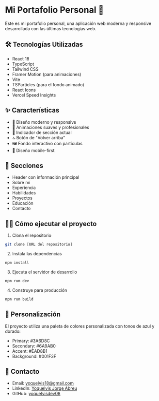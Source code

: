 # Mi Portafolio Personal 🚀

Este es mi portafolio personal, una aplicación web moderna y responsive desarrollada con las últimas tecnologías web.

## 🛠️ Tecnologías Utilizadas

- React 18
- TypeScript
- Tailwind CSS
- Framer Motion (para animaciones)
- Vite
- TSParticles (para el fondo animado)
- React Icons
- Vercel Speed Insights

## ✨ Características

- 🎨 Diseño moderno y responsive
- 💫 Animaciones suaves y profesionales
- 🎯 Indicador de sección actual
- 🔝 Botón de "Volver arriba"
- 🖼️ Fondo interactivo con partículas
- 📱 Diseño mobile-first

## 🚀 Secciones

- Header con información principal
- Sobre mí
- Experiencia
- Habilidades
- Proyectos
- Educación
- Contacto

## 🏃‍♂️ Cómo ejecutar el proyecto

1. Clona el repositorio
```bash
git clone [URL del repositorio]
```

2. Instala las dependencias
```bash
npm install
```

3. Ejecuta el servidor de desarrollo
```bash
npm run dev
```

4. Construye para producción
```bash
npm run build
```

## 🎨 Personalización

El proyecto utiliza una paleta de colores personalizada con tonos de azul y dorado:
- Primary: #3A6D8C
- Secondary: #6A9AB0
- Accent: #EAD8B1
- Background: #001F3F

## 📝 Contacto

- Email: yoquelvis18@gmail.com
- LinkedIn: [Yoquelvis Jorge Abreu](https://www.linkedin.com/in/yoquelvis-jorge-abreu-5ba2a4234/)
- GitHub: [yoquelvisdev08](https://github.com/yoquelvisdev08)

